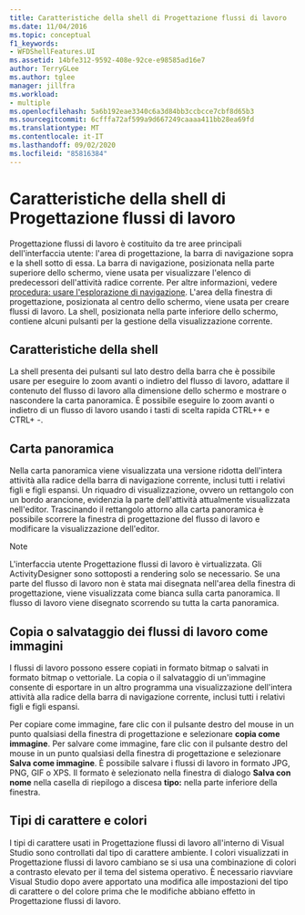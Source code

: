 ```yaml
---
title: Caratteristiche della shell di Progettazione flussi di lavoro
ms.date: 11/04/2016
ms.topic: conceptual
f1_keywords:
- WFDShellFeatures.UI
ms.assetid: 14bfe312-9592-408e-92ce-e98585ad16e7
author: TerryGLee
ms.author: tglee
manager: jillfra
ms.workload:
- multiple
ms.openlocfilehash: 5a6b192eae3340c6a3d84bb3ccbcce7cbf8d65b3
ms.sourcegitcommit: 6cfffa72af599a9d667249caaaa411bb28ea69fd
ms.translationtype: MT
ms.contentlocale: it-IT
ms.lasthandoff: 09/02/2020
ms.locfileid: "85816384"
---
```

# <a name="workflow-designer-shell-features"></a>Caratteristiche della shell di Progettazione flussi di lavoro

Progettazione flussi di lavoro è costituito da tre aree principali dell'interfaccia utente: l'area di progettazione, la barra di navigazione sopra e la shell sotto di essa. La barra di navigazione, posizionata nella parte superiore dello schermo, viene usata per visualizzare l'elenco di predecessori dell'attività radice corrente. Per altre informazioni, vedere [procedura: usare l'esplorazione di navigazione](../workflow-designer/how-to-use-breadcrumb-navigation.md). L'area della finestra di progettazione, posizionata al centro dello schermo, viene usata per creare flussi di lavoro. La shell, posizionata nella parte inferiore dello schermo, contiene alcuni pulsanti per la gestione della visualizzazione corrente.

## <a name="shell-features"></a>Caratteristiche della shell
 La shell presenta dei pulsanti sul lato destro della barra che è possibile usare per eseguire lo zoom avanti o indietro del flusso di lavoro, adattare il contenuto del flusso di lavoro alla dimensione dello schermo e mostrare o nascondere la carta panoramica. È possibile eseguire lo zoom avanti o indietro di un flusso di lavoro usando i tasti di scelta rapida CTRL++ e CTRL+ -.

## <a name="overview-map"></a>Carta panoramica
 Nella carta panoramica viene visualizzata una versione ridotta dell'intera attività alla radice della barra di navigazione corrente, inclusi tutti i relativi figli e figli espansi. Un riquadro di visualizzazione, ovvero un rettangolo con un bordo arancione, evidenzia la parte dell'attività attualmente visualizzata nell'editor. Trascinando il rettangolo attorno alla carta panoramica è possibile scorrere la finestra di progettazione del flusso di lavoro e modificare la visualizzazione dell'editor.

> [!NOTE]
> L'interfaccia utente Progettazione flussi di lavoro è virtualizzata. Gli ActivityDesigner sono sottoposti a rendering solo se necessario. Se una parte del flusso di lavoro non è stata mai disegnata nell'area della finestra di progettazione, viene visualizzata come bianca sulla carta panoramica. Il flusso di lavoro viene disegnato scorrendo su tutta la carta panoramica.

## <a name="copying-or-saving-workflows-as-images"></a>Copia o salvataggio dei flussi di lavoro come immagini
 I flussi di lavoro possono essere copiati in formato bitmap o salvati in formato bitmap o vettoriale. La copia o il salvataggio di un'immagine consente di esportare in un altro programma una visualizzazione dell'intera attività alla radice della barra di navigazione corrente, inclusi tutti i relativi figli e figli espansi.

 Per copiare come immagine, fare clic con il pulsante destro del mouse in un punto qualsiasi della finestra di progettazione e selezionare **copia come immagine**. Per salvare come immagine, fare clic con il pulsante destro del mouse in un punto qualsiasi della finestra di progettazione e selezionare **Salva come immagine**. È possibile salvare i flussi di lavoro in formato JPG, PNG, GIF o XPS. Il formato è selezionato nella finestra di dialogo **Salva con nome** nella casella di riepilogo a discesa **tipo:** nella parte inferiore della finestra.

## <a name="fonts-and-colors"></a>Tipi di carattere e colori

I tipi di carattere usati in Progettazione flussi di lavoro all'interno di Visual Studio sono controllati dal tipo di carattere ambiente. I colori visualizzati in Progettazione flussi di lavoro cambiano se si usa una combinazione di colori a contrasto elevato per il tema del sistema operativo. È necessario riavviare Visual Studio dopo avere apportato una modifica alle impostazioni del tipo di carattere o del colore prima che le modifiche abbiano effetto in Progettazione flussi di lavoro.